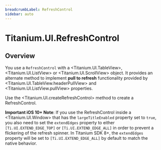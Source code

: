 ```yaml
---
breadcrumbLabel: RefreshControl
sidebar: auto
---
```


# Titanium.UI.RefreshControl

<ProxySummary/>

## Overview

You use a `RefreshControl` with a <Titanium.UI.TableView>, <Titanium.UI.ListView> or <Titanium.UI.ScrollView> object. 
It provides an alternate method to implement **pull to refresh** functionality provided by 
<Titanium.UI.TableView.headerPullView> and <Titanium.UI.ListView.pullView> properties.

Use the <Titanium.UI.createRefreshControl> method to create a RefreshControl.

**Important iOS 10+ Note**: If you use the RefreshControl inside a <Titanium.UI.Window> that has the `largeTitleEnabled` property
set to `true`, you also need to set the `extendEdges` property to either `[Ti.UI.EXTEND_EDGE_TOP]` or `[Ti.UI.EXTEND_EDGE_ALL]`
in order to prevent a flickering of the refresh spinner. In Titanium SDK 8+, the `extendEdges` property will be set to `[Ti.UI.EXTEND_EDGE_ALL]`
by default to match the native behavior.

<ApiDocs/>
